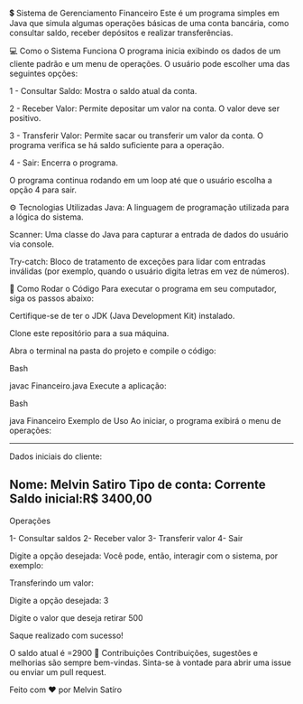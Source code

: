 💲 Sistema de Gerenciamento Financeiro
Este é um programa simples em Java que simula algumas operações básicas de uma conta bancária, como consultar saldo, receber depósitos e realizar transferências.

💻 Como o Sistema Funciona
O programa inicia exibindo os dados de um cliente padrão e um menu de operações. O usuário pode escolher uma das seguintes opções:

1 - Consultar Saldo: Mostra o saldo atual da conta.

2 - Receber Valor: Permite depositar um valor na conta. O valor deve ser positivo.

3 - Transferir Valor: Permite sacar ou transferir um valor da conta. O programa verifica se há saldo suficiente para a operação.

4 - Sair: Encerra o programa.

O programa continua rodando em um loop até que o usuário escolha a opção 4 para sair.

⚙️ Tecnologias Utilizadas
Java: A linguagem de programação utilizada para a lógica do sistema.

Scanner: Uma classe do Java para capturar a entrada de dados do usuário via console.

Try-catch: Bloco de tratamento de exceções para lidar com entradas inválidas (por exemplo, quando o usuário digita letras em vez de números).

🚀 Como Rodar o Código
Para executar o programa em seu computador, siga os passos abaixo:

Certifique-se de ter o JDK (Java Development Kit) instalado.

Clone este repositório para a sua máquina.

Abra o terminal na pasta do projeto e compile o código:

Bash

javac Financeiro.java
Execute a aplicação:

Bash

java Financeiro
Exemplo de Uso
Ao iniciar, o programa exibirá o menu de operações:

--------------------------
Dados iniciais do cliente: 


Nome: Melvin Satiro
Tipo de conta: Corrente
Saldo inicial:R$ 3400,00
--------------------------
Operações

1- Consultar saldos
2- Receber valor
3- Transferir valor
4- Sair

Digite a opção desejada:
Você pode, então, interagir com o sistema, por exemplo:

Transferindo um valor:

Digite a opção desejada:
3

Digite o valor que deseja retirar
500

Saque realizado com sucesso!

O saldo atual é =2900
🤝 Contribuições
Contribuições, sugestões e melhorias são sempre bem-vindas. Sinta-se à vontade para abrir uma issue ou enviar um pull request.

Feito com ❤️ por Melvin Satíro
